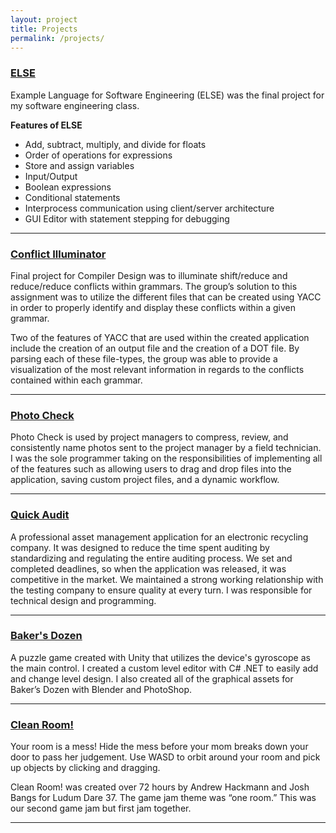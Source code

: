 ```yaml
---
layout: project
title: Projects
permalink: /projects/
---
```


### [ELSE](https://github.com/bossinc/FinalJavaProject)

Example Language for Software Engineering (ELSE) was the final project for my software engineering class.

**Features of ELSE**
- Add, subtract, multiply, and divide for floats
- Order of operations for expressions
- Store and assign variables
- Input/Output
- Boolean expressions
- Conditional statements
- Interprocess communication using client/server architecture
- GUI Editor with statement stepping for debugging  

***

### [Conflict Illuminator](https://github.com/bossinc/ShiftReduce)

Final project for Compiler Design was to illuminate shift/reduce and reduce/reduce conflicts within grammars. The group’s solution to this assignment was to utilize the different files that can be created using YACC in order to properly identify and display these conflicts within a given grammar.

Two of the features of YACC that are used within the created application include the creation of an output file and the creation of a DOT file. By parsing each of these file-types, the group was able to provide a visualization of the most relevant information in regards to the conflicts contained within each grammar.

***

### [Photo Check](http://photocheck.binpress.com/)

Photo Check is used by project managers to compress, review, and consistently name photos sent to the project manager by a field technician. I was the sole programmer taking on the responsibilities of implementing all of the features such as allowing users to drag and drop files into the application, saving custom project files, and a dynamic workflow.

***

### [Quick Audit](/QuickAudit)

 A professional asset management application for an electronic recycling company. It was designed to reduce the time spent auditing by standardizing and regulating the entire auditing process. We set and completed deadlines, so when the application was released, it was competitive in the market. We maintained a strong working relationship with the testing company to ensure quality at every turn. I was responsible for technical design and programming.

***

### [Baker's Dozen](/BakersDozen) 

A puzzle game created with Unity that utilizes the device's gyroscope as the main control. I created a custom level editor with C# .NET to easily add and change level design. I also created all of the graphical assets for Baker’s Dozen with Blender and PhotoShop.

***

### [Clean Room!](http://ludumdare.com/compo/ludum-dare-37/?action=preview&uid=90102)

Your room is a mess! Hide the mess before your mom breaks down your door to pass her judgement. Use WASD to orbit around your room and pick up objects by clicking and dragging.

Clean Room! was created over 72 hours by Andrew Hackmann and Josh Bangs for Ludum Dare 37. The game jam theme was “one room.” This was our second game jam but first jam together.

***

